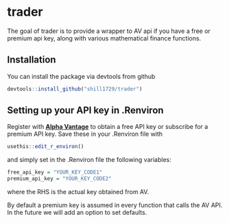 
# trader

<!-- badges: start -->
<!-- badges: end -->

The goal of trader is to provide a wrapper to AV api if you have a free or premium api key, along with various mathematical finance functions.

## Installation

You can install the package via devtools from github

``` r
devtools::install_github("shill1729/trader")
```

## Setting up your API key in .Renviron
Register with **[Alpha Vantage](https://www.alphavantage.co/support/#api-key)** to obtain a free API key or subscribe for a premium API key. Save these in your .Renviron file with
```r
usethis::edit_r_environ()
```
and simply set in the .Renviron file the following variables:
```r
free_api_key = "YOUR_KEY_CODE1"
premium_api_key = "YOUR_KEY_CODE2"
```
where the RHS is the actual key obtained from AV.

By default a premium key is assumed in every function that calls the AV API. In the future we will add an option to set defaults.




